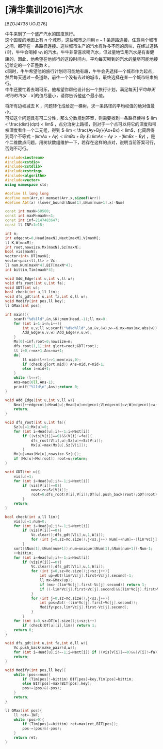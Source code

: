 # [清华集训2016]汽水
[BZOJ4738 UOJ276]

牛牛来到了一个盛产汽水的国度旅行。  
这个国度的地图上有 $n$ 个城市，这些城市之间用 $n-1$ 条道路连接，任意两个城市之间，都存在一条路径连接。这些城市生产的汽水有许多不同的风味，在经过道路 $i$ 时，牛牛会喝掉 $w_i$ 的汽水。牛牛非常喜欢喝汽水，但过量地饮用汽水是有害健康的，因此，他希望在他旅行的这段时间内，平均每天喝到的汽水的量尽可能地接近给定的一个正整数 $k$ 。  
d同时，牛牛希望他的旅行计划尽可能地有趣，牛牛会先选择一个城市作为起点，然后每天通过一条道路，前往一个没有去过的城市，最终选择在某一个城市结束旅行。  
牛牛还要忙着去喝可乐，他希望你帮他设计出一个旅行计划，满足每天$|平均每天喝到的汽水-k|$的值尽量小，请你告诉他这个最小值。

将所有边权减去 K ，问题转化成给定一棵树，求一条路径的平均权值的绝对值最小。  
可知这个问题具有可二分性，那么分数规划答案，则需要找到一条路径使得 $-lim < \frac{dist}{dpt} < lim$ ，点分治树上路径，则对于一个点可以将它的深度和带权深度看作一个二元组，得到 $-lim < \frac{Ay+By}{Ax+Bx} < lim$，化简后得到两个不等式 $-(limAx+Ay) < limBx+By$ 和 $limAx-Ay > -(limBx-By)$ ，是个二维数点问题，用树状数组维护一下，若存在这样的点对，说明当前答案可行，否则不可行。

```cpp
#include<iostream>
#include<cstdio>
#include<cstdlib>
#include<cstring>
#include<algorithm>
#include<vector>
using namespace std;

#define ll long long
#define mem(Arr,x) memset(Arr,x,sizeof(Arr))
#define Abt(x) (lower_bound(&Num[1],&Num[num+1],x)-Num)

const int maxN=50500;
const int maxM=maxN<<1;
const int inf=2147483647;
const ll INF=1e18;

int n;
int edgecnt=0,Head[maxN],Next[maxM],V[maxM];
ll K,W[maxM];
int root,nowsize,Mx[maxN],Sz[maxN];
bool vis[maxN];
vector<int> DT[maxN];
vector<pair<ll,ll> > Vc;
ll num,Num[maxN*4],BIT[maxN*4];
int bittim,Tim[maxN*4];

void Add_Edge(int u,int v,ll w);
void dfs_root(int u,int fa);
void GDT(int u);
bool check(int u,ll lim);
void dfs_gdt(int u,int fa,int d,ll w);
void Modify(int pos,ll key);
ll GMax(int pos);

int main(){
	scanf("%d%lld",&n,&K);mem(Head,-1);ll mx=0;
	for (int i=1;i<n;i++){
		int u,v;ll w;scanf("%d%d%lld",&u,&v,&w);w-=K;mx=max(mx,abs(w));
		Add_Edge(u,v,w);Add_Edge(v,u,w);
	}
	Mx[0]=inf;root=0;nowsize=n;
	dfs_root(1,1);int glort=root;GDT(root);
	ll l=0,r=mx+1,Ans=mx+1;
	do{
		ll mid=(l+r)>>1;mem(vis,0);
		if (check(glort,mid)) Ans=mid,r=mid-1;
		else l=mid+1;
	}
	while (l<=r);
	Ans=max(0ll,Ans-1);
	printf("%lld\n",Ans);return 0;
}

void Add_Edge(int u,int v,ll w){
	Next[++edgecnt]=Head[u];Head[u]=edgecnt;V[edgecnt]=v;W[edgecnt]=w;
	return;
}

void dfs_root(int u,int fa){
	Sz[u]=1;Mx[u]=0;
	for (int i=Head[u];i!=-1;i=Next[i])
		if ((vis[V[i]]==0)&&(V[i]!=fa)){
			dfs_root(V[i],u);Sz[u]+=Sz[V[i]];
			Mx[u]=max(Mx[u],Sz[V[i]]);
		}
	Mx[u]=max(Mx[u],nowsize-Sz[u]);
	if (Mx[u]<Mx[root]) root=u;return;
}

void GDT(int u){
	vis[u]=1;
	for (int i=Head[u];i!=-1;i=Next[i])
		if (vis[V[i]]==0){
			nowsize=Sz[V[i]];
			root=0;dfs_root(V[i],V[i]);DT[u].push_back(root);GDT(root);
		}
	return;
}

bool check(int u,ll lim){
	vis[u]=1;num=0;
	for (int i=Head[u];i!=-1;i=Next[i])
		if (vis[V[i]]==0){
			Vc.clear();dfs_gdt(V[i],u,1,W[i]);
			for (int j=0,sz=Vc.size();j<sz;j++) Num[++num]=-(lim*Vc[j].first+Vc[j].second),Num[++num]=lim*Vc[j].first+Vc[j].second;
		}
	sort(&Num[1],&Num[num+1]);num=unique(&Num[1],&Num[num+1])-Num-1;
	++bittim;
	for (int i=Head[u];i!=-1;i=Next[i])
		if (vis[V[i]]==0){
			Vc.clear();dfs_gdt(V[i],u,1,W[i]);
			for (int j=0,sz=Vc.size();j<sz;j++){
				int up=Abt(lim*Vc[j].first+Vc[j].second)-1;
				ll mx=GMax(up);
				if (mx>-(lim*Vc[j].first-Vc[j].second)) return 1;
				if ((-lim*Vc[j].first<Vc[j].second)&&(lim*Vc[j].first>Vc[j].second)) return 1;
			}
			for (int j=0,sz=Vc.size();j<sz;j++){
				int pos=Abt(-(lim*Vc[j].first+Vc[j].second));
				Modify(pos,lim*Vc[j].first-Vc[j].second);
			}
		}
	for (int i=0,sz=DT[u].size();i<sz;i++)
		if (check(DT[u][i],lim)) return 1;
	return 0;
}

void dfs_gdt(int u,int fa,int d,ll w){
	Vc.push_back(make_pair(d,w));
	for (int i=Head[u];i!=-1;i=Next[i]) if ((vis[V[i]]==0)&&(V[i]!=fa)) dfs_gdt(V[i],u,d+1,w+W[i]);
	return;
}

void Modify(int pos,ll key){
	while (pos<=num){
		if (Tim[pos]!=bittim) BIT[pos]=key,Tim[pos]=bittim;
		else BIT[pos]=max(BIT[pos],key);
		pos+=(pos)&(-pos);
	}
	return;
}

ll GMax(int pos){
	ll ret=-INF;
	while (pos>0){
		if (Tim[pos]==bittim) ret=max(ret,BIT[pos]);
		pos-=(pos)&(-pos);
	}
	return ret;
}
```